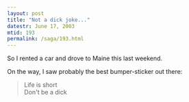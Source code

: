 ```yaml
---
layout: post
title: "Not a dick joke..."
datestr: June 17, 2003
mtid: 193
permalink: /saga/193.html
---
```


So I rented a car and drove to Maine this last weekend.

On the way, I saw probably the best bumper-sticker out there:
<blockquote>
Life is short<br />
Don't be a dick
</blockquote>

